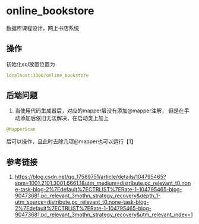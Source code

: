 # online_bookstore
数据库课程设计，网上书店系统
## 操作
初始化sql放置位置为
```yaml
localhost:3306/online_bookstore
```
## 后端问题
1. 当使用代码生成器后，对应的mapper层没有添加@mapper注解，
但是在手动添加后依旧无法解决，在启动类上加上
```java
@MapperScan
```
后可以操作，且此时去除几项@mapper也可以运行【1】
## 参考链接
1. https://blog.csdn.net/qq_17589751/article/details/104795465?spm=1001.2101.3001.6661.1&utm_medium=distribute.pc_relevant_t0.none-task-blog-2%7Edefault%7ECTRLIST%7ERate-1-104795465-blog-90473681.pc_relevant_3mothn_strategy_recovery&depth_1-utm_source=distribute.pc_relevant_t0.none-task-blog-2%7Edefault%7ECTRLIST%7ERate-1-104795465-blog-90473681.pc_relevant_3mothn_strategy_recovery&utm_relevant_index=1
